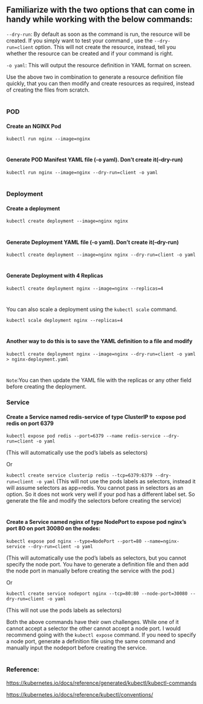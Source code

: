 ## Familiarize with the two options that can come in handy while working with the below commands:

`--dry-run`: By default as soon as the command is run, the resource will be created. If you simply want to test your command , use the `--dry-run=client` option. This will not create the resource, instead, tell you whether the resource can be created and if your command is right.

`-o yaml`: This will output the resource definition in YAML format on screen.

 

Use the above two in combination to generate a resource definition file quickly, that you can then modify and create resources as required, instead of creating the files from scratch.
#
 

### POD
#### Create an NGINX Pod

`kubectl run nginx --image=nginx`
#
 

#### Generate POD Manifest YAML file (-o yaml). Don’t create it(–dry-run)

`kubectl run nginx --image=nginx --dry-run=client -o yaml`
#
 

### Deployment
#### Create a deployment

`kubectl create deployment --image=nginx nginx`
#
 

#### Generate Deployment YAML file (-o yaml). Don’t create it(–dry-run)

`kubectl create deployment --image=nginx nginx --dry-run=client -o yaml`
#
 

#### Generate Deployment with 4 Replicas

`kubectl create deployment nginx --image=nginx --replicas=4`
#
 

You can also scale a deployment using the `kubectl scale` command.

`kubectl scale deployment nginx --replicas=4` 
#

#### Another way to do this is to save the YAML definition to a file and modify

`kubectl create deployment nginx --image=nginx --dry-run=client -o yaml > nginx-deployment.yaml`
#
 

`Note`:You can then update the YAML file with the replicas or any other field before creating the deployment.

 

### Service
#### Create a Service named redis-service of type ClusterIP to expose pod redis on port 6379

`kubectl expose pod redis --port=6379 --name redis-service --dry-run=client -o yaml`

(This will automatically use the pod’s labels as selectors)

Or

`kubectl create service clusterip redis --tcp=6379:6379 --dry-run=client -o yaml` (This will not use the pods labels as selectors, instead it will assume selectors as app=redis. You cannot pass in selectors as an option. So it does not work very well if your pod has a different label set. So generate the file and modify the selectors before creating the service)
#
 

#### Create a Service named nginx of type NodePort to expose pod nginx’s port 80 on port 30080 on the nodes:

`kubectl expose pod nginx --type=NodePort --port=80 --name=nginx-service --dry-run=client -o yaml`

(This will automatically use the pod’s labels as selectors, but you cannot specify the node port. You have to generate a definition file and then add the node port in manually before creating the service with the pod.)

Or

`kubectl create service nodeport nginx --tcp=80:80 --node-port=30080 --dry-run=client -o yaml`

(This will not use the pods labels as selectors)

Both the above commands have their own challenges. While one of it cannot accept a selector the other cannot accept a node port. I would recommend going with the `kubectl expose` command. If you need to specify a node port, generate a definition file using the same command and manually input the nodeport before creating the service.
#

### Reference:
https://kubernetes.io/docs/reference/generated/kubectl/kubectl-commands

https://kubernetes.io/docs/reference/kubectl/conventions/
